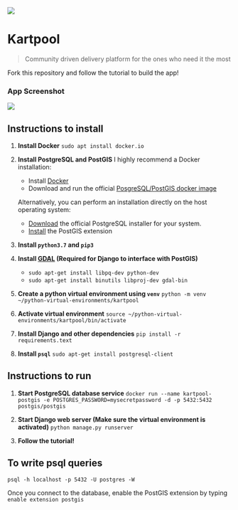 ![](https://miro.medium.com/max/1920/1*sj0f0bLhCNBMlWam80drpQ.png)
# Kartpool
> Community driven delivery platform for the ones who need it the most

Fork this repository and follow the tutorial to build the app!

### App Screenshot
![](https://miro.medium.com/max/1835/1*ROFwy3bSYmWy39qLmlTZTw.png)

## Instructions to install

1. **Install Docker**
    `sudo apt install docker.io`

2. **Install PostgreSQL and PostGIS**
I highly recommend a Docker installation:
    - Install [Docker](https://docs.docker.com/get-docker/)
    - Download and run the official [PosgreSQL/PostGIS docker image](https://registry.hub.docker.com/r/postgis/postgis/)

    Alternatively, you can perform an installation directly on the host operating system:
    - [Download](https://www.postgresql.org/download/) the official PostgreSQL installer for your system.
    - [Install](https://postgis.net/install/) the PostGIS extension

3. **Install `python3.7` and `pip3`**

4. **Install [GDAL](https://gdal.org/) (Required for Django to interface with PostGIS)**
    - `sudo apt-get install libpq-dev python-dev`
    - `sudo apt-get install binutils libproj-dev gdal-bin`

5. **Create a python virtual environment using `venv`**
    `python -m venv ~/python-virtual-environments/kartpool`

6. **Activate virtual environment**
    `source ~/python-virtual-environments/kartpool/bin/activate`

7. **Install Django and other dependencies**
    `pip install -r requirements.text`

8. **Install `psql`**
    `sudo apt-get install postgresql-client`

## Instructions to run

1. **Start PostgreSQL database service**
    `docker run --name kartpool-postgis -e POSTGRES_PASSWORD=mysecretpassword -d -p 5432:5432 postgis/postgis`

2. **Start Django web server (Make sure the virtual environment is activated)**
    `python manage.py runserver`

3. **Follow the tutorial!**


## To write psql queries
`psql -h localhost -p 5432 -U postgres -W`

Once you connect to the database, enable the PostGIS extension by typing `enable extension postgis`
